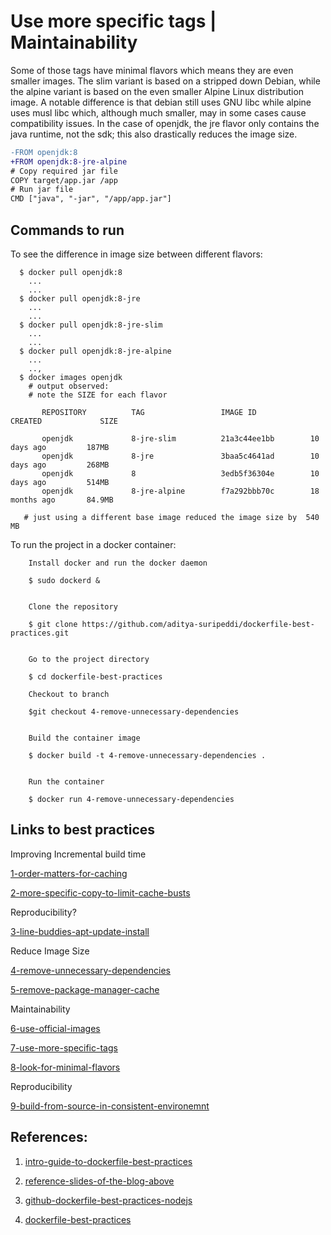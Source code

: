 # Use more specific tags | Maintainability

Some of those tags have minimal flavors which means they are even smaller images. The slim variant is based 
on a stripped down Debian, while the alpine variant is based on the even smaller Alpine Linux distribution 
image. A notable difference is that debian still uses GNU libc while alpine uses musl libc which, although 
much smaller, may in some cases cause compatibility issues. In the case of openjdk, the jre flavor only contains
the java runtime, not the sdk; this also drastically reduces the image size.



```diff
-FROM openjdk:8
+FROM openjdk:8-jre-alpine
# Copy required jar file 
COPY target/app.jar /app
# Run jar file
CMD ["java", "-jar", "/app/app.jar"]   
```

## Commands to run 

  To see the difference in image size between different flavors: 
```
  $ docker pull openjdk:8
    ...
    ...
  $ docker pull openjdk:8-jre
    ...
    ...
  $ docker pull openjdk:8-jre-slim
    ...
    ...
  $ docker pull openjdk:8-jre-alpine
    ...
    ..,
  $ docker images openjdk
    # output observed:
    # note the SIZE for each flavor

       REPOSITORY          TAG                 IMAGE ID            CREATED             SIZE

       openjdk             8-jre-slim          21a3c44ee1bb        10 days ago         187MB
       openjdk             8-jre               3baa5c4641ad        10 days ago         268MB
       openjdk             8                   3edb5f36304e        10 days ago         514MB
       openjdk             8-jre-alpine        f7a292bbb70c        18 months ago       84.9MB
 
   # just using a different base image reduced the image size by  540 MB
```  
  
 To run the project in a docker container: 
```
    Install docker and run the docker daemon
 
    $ sudo dockerd &    
 
 
    Clone the repository 
 
    $ git clone https://github.com/aditya-suripeddi/dockerfile-best-practices.git
 
 
    Go to the project directory 
 
    $ cd dockerfile-best-practices
 
    Checkout to branch 
  
    $git checkout 4-remove-unnecessary-dependencies
  
 
    Build the container image
 
    $ docker build -t 4-remove-unnecessary-dependencies . 
 
 
    Run the container
 
    $ docker run 4-remove-unnecessary-dependencies
 ```


## Links to best practices

Improving Incremental build time

[1-order-matters-for-caching](https://github.com/aditya-suripeddi/dockerfile-best-practices/tree/1-order-matters-for-caching) 

[2-more-specific-copy-to-limit-cache-busts](https://github.com/aditya-suripeddi/dockerfile-best-practices/tree/2-more-specific-copy-to-limit-cache-busts)

Reproducibility?

[3-line-buddies-apt-update-install](https://github.com/aditya-suripeddi/dockerfile-best-practices/tree/3-line-buddies-apt-update-install)

Reduce Image Size

[4-remove-unnecessary-dependencies](https://github.com/aditya-suripeddi/dockerfile-best-practices/tree/4-remove-unnecessary-dependencies)

[5-remove-package-manager-cache](https://github.com/aditya-suripeddi/dockerfile-best-practices/tree/5-remove-package-manager-cache)

Maintainability 

[6-use-official-images](https://github.com/aditya-suripeddi/dockerfile-best-practices/tree/6-use-official-images)

[7-use-more-specific-tags](https://github.com/aditya-suripeddi/dockerfile-best-practices/tree/7-user-more-specific-tags)

[8-look-for-minimal-flavors](https://github.com/aditya-suripeddi/dockerfile-best-practices/tree/8-look-for-mininal-flavors)

Reproducibility

[9-build-from-source-in-consistent-environemnt](https://github.com/aditya-suripeddi/dockerfile-best-practices/tree/9-build-from-source-in-consistent-environment)


## References:

  1.  [intro-guide-to-dockerfile-best-practices](https://www.docker.com/blog/intro-guide-to-dockerfile-best-practices/)

  2.  [reference-slides-of-the-blog-above](https://drive.google.com/file/d/16t_-DRTohzyVPJy6Cx8a3PxLQ-95CfYK/view)

  3.  [github-dockerfile-best-practices-nodejs](https://github.com/juan131/dockerfile-best-practices)
  
  4.  [dockerfile-best-practices](https://www.youtube.com/watch?v=JofsaZ3H1qM&t=391s)

